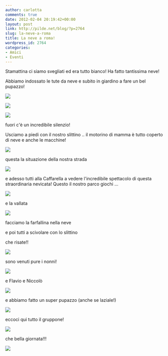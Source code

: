 ```yaml
---
author: carlotta
comments: true
date: 2012-02-04 20:19:42+00:00
layout: post
link: http://pilde.net/blog/?p=2764
slug: la-neve-a-roma
title: La neve a roma!
wordpress_id: 2764
categories:
- Amici
- Eventi
---
```


Stamattina ci siamo svegliati ed era tutto bianco! Ha fatto tantissima neve!

Abbiamo indossato le tute da neve e subito in giardino a fare un bel pupazzo!

![]({{baseurl}}/uploads/2012/02/mati_neve2.jpg)




![]({{baseurl}}/uploads/2012/02/terrazzo.jpg)




![]({{baseurl}}/uploads/2012/02/terrazzo_pupazzo.jpg)




fuori c'è un incredibile silenzio!

Usciamo a piedi con il nostro slittino .. il motorino di mamma è tutto coperto di neve e anche le macchine!

![]({{baseurl}}/uploads/2012/02/motorino_neve.jpg)




questa la situazione della nostra strada

![]({{baseurl}}/uploads/2012/02/via_neve.jpg)




e adesso tutti alla Caffarella a vedere l'incredibile spettacolo di questa straordinaria nevicata! Questo il nostro parco giochi ...

![]({{baseurl}}/uploads/2012/02/parco_giochi.jpg)




e la vallata

![]({{baseurl}}/uploads/2012/02/caffarella_neve2.jpg)




facciamo la farfallina nella neve



e poi tutti a scivolare con lo slittino



che risate!!

![]({{baseurl}}/uploads/2012/02/slittino2.jpg)




sono venuti pure i nonni!

![]({{baseurl}}/uploads/2012/02/neve_nonni.jpg)




e Flavio e Niccolò

![]({{baseurl}}/uploads/2012/02/pupazzo_laziale.jpg)




e abbiamo fatto un super pupazzo (anche se laziale!)




![]({{baseurl}}/uploads/2012/02/pupazzo_mp.jpg)




eccoci qui tutto il gruppone!

![]({{baseurl}}/uploads/2012/02/gruppone.jpg)




che bella giornata!!!

![]({{baseurl}}/uploads/2012/02/mati.jpg)



